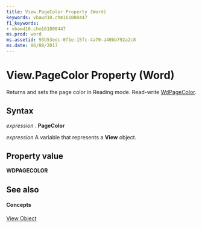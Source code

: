 ```yaml
---
title: View.PageColor Property (Word)
keywords: vbawd10.chm161808447
f1_keywords:
- vbawd10.chm161808447
ms.prod: word
ms.assetid: 93b53edc-0f1e-15fc-4a70-a40bb792a2c8
ms.date: 06/08/2017
---
```



# View.PageColor Property (Word)

Returns and sets the page color in Reading mode. Read-write [WdPageColor](Word.wdpagecolor.md).


## Syntax

 _expression_ . **PageColor**

 _expression_ A variable that represents a **View** object.


## Property value

 **WDPAGECOLOR**


## See also


#### Concepts


[View Object](Word.View.md)

